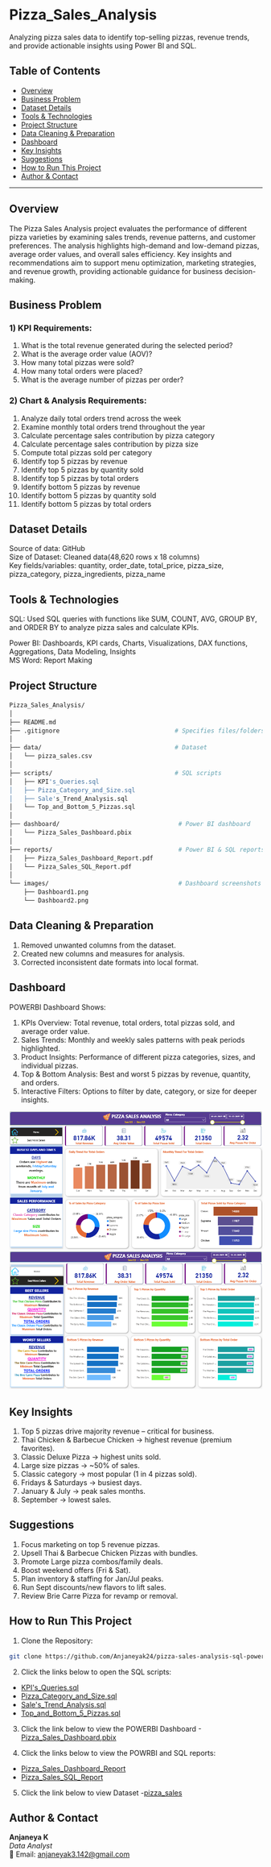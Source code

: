 # Pizza_Sales_Analysis

Analyzing pizza sales data to identify top-selling pizzas, revenue trends, and provide actionable insights using Power BI and SQL.
## Table of Contents
- [Overview](#overview)
- [Business Problem](#business-problem)
- [Dataset Details](#dataset-details)
- [Tools & Technologies](#tools--technologies)
- [Project Structure](#project-structure)
- [Data Cleaning & Preparation](#data-cleaning--preparation)
- [Dashboard](#dashboard)
- [Key Insights](#key-insights)
- [Suggestions](#final-recommendations)
- [How to Run This Project](#how-to-run-this-project)
- [Author & Contact](#author--contact)


---

## Overview
The Pizza Sales Analysis project evaluates the performance of different pizza varieties by examining sales 
trends, revenue patterns, and customer preferences. The analysis highlights high-demand and low-demand 
pizzas, average order values, and overall sales efficiency. Key insights and recommendations aim to 
support menu optimization, marketing strategies, and revenue growth, providing actionable guidance for 
business decision-making.

## Business Problem
### 1) KPI Requirements:
1. What is the total revenue generated during the selected period? 
2. What is the average order value (AOV)? 
3. How many total pizzas were sold? 
4. How many total orders were placed? 
5. What is the average number of pizzas per order? 

### 2) Chart & Analysis Requirements: 
1. Analyze daily total orders trend across the week 
2. Examine monthly total orders trend throughout the year 
3. Calculate percentage sales contribution by pizza category 
4. Calculate percentage sales contribution by pizza size 
5. Compute total pizzas sold per category 
6. Identify top 5 pizzas by revenue 
7. Identify top 5 pizzas by quantity sold 
8. Identify top 5 pizzas by total orders 
9. Identify bottom 5 pizzas by revenue 
10. Identify bottom 5 pizzas by quantity sold 
11. Identify bottom 5 pizzas by total orders

## Dataset Details
Source of data: GitHub                                                                                                                                                       
Size of Dataset: Cleaned data(48,620 rows x 18 columns)                                                                                                                                        
Key fields/variables: quantity, order_date,
total_price, pizza_size, pizza_category, pizza_ingredients, pizza_name

## Tools & Technologies
SQL: Used SQL queries with functions like SUM, COUNT, AVG, GROUP BY, and ORDER BY to analyze pizza sales and calculate KPIs.

Power BI: Dashboards, KPI cards, Charts, Visualizations, DAX functions, Aggregations, Data Modeling, 
Insights                                                                                                                                                                                      
MS Word: Report Making

## Project Structure


```bash
Pizza_Sales_Analysis/
│
├── README.md               
├── .gitignore                                # Specifies files/folders to ignore in Git
│
├── data/                                     # Dataset
│   └── pizza_sales.csv
│
├── scripts/                                  # SQL scripts 
│   ├── KPI's_Queries.sql
│   ├── Pizza_Category_and_Size.sql
│   ├── Sale's_Trend_Analysis.sql
│   └── Top_and_Bottom_5_Pizzas.sql
│
├── dashboard/                                 # Power BI dashboard
│   └── Pizza_Sales_Dashboard.pbix
│
├── reports/                                   # Power BI & SQL reports
│   ├── Pizza_Sales_Dashboard_Report.pdf
│   └── Pizza_Sales_SQL_Report.pdf
│
└── images/                                    # Dashboard screenshots
    ├── Dashboard1.png
    └── Dashboard2.png


```

## Data Cleaning & Preparation
1. Removed unwanted columns from the dataset.
2. Created new columns and measures for analysis.
3. Corrected inconsistent date formats into local format.

## Dashboard
POWERBI Dashboard Shows:

1. KPIs Overview: Total revenue, total orders, total pizzas sold, and average order value.
2. Sales Trends: Monthly and weekly sales patterns with peak periods highlighted.
3. Product Insights: Performance of different pizza categories, sizes, and individual pizzas.
4. Top & Bottom Analysis: Best and worst 5 pizzas by revenue, quantity, and orders.
5. Interactive Filters: Options to filter by date, category, or size for deeper insights.

![Dashboard1](images/Dashboard1.png)
![Dashboard1](images/Dashboard2.png)

## Key Insights
1. Top 5 pizzas drive majority revenue – critical for business.
2. Thai Chicken & Barbecue Chicken → highest revenue (premium favorites).
3. Classic Deluxe Pizza → highest units sold.
4. Large size pizzas → ~50% of sales.
5. Classic category → most popular (1 in 4 pizzas sold).
6. Fridays & Saturdays → busiest days.
7. January & July → peak sales months.
8. September → lowest sales.

## Suggestions
1. Focus marketing on top 5 revenue pizzas.
2. Upsell Thai & Barbecue Chicken Pizzas with bundles.
3. Promote Large pizza combos/family deals.
4. Boost weekend offers (Fri & Sat).
5. Plan inventory & staffing for Jan/Jul peaks.
6. Run Sept discounts/new flavors to lift sales.
7. Review Brie Carre Pizza for revamp or removal.

## How to Run This Project

1. Clone the Repository:
```bash
git clone https://github.com/Anjaneyak24/pizza-sales-analysis-sql-powerbi.git
```
2. Click the links below to open the SQL scripts:
- [KPI's_Queries.sql](scripts/KPI's_Queries.sql)
- [Pizza_Category_and_Size.sql](scripts/Pizza_Category_and_Size.sql)
- [Sale's_Trend_Analysis.sql](scripts/Sale's_Trend_Analysis.sql)
- [Top_and_Bottom_5_Pizzas.sql](scripts/Top_and_Bottom_5_Pizzas.sql)

3. Click the link below to view the POWERBI Dashboard
 -[Pizza_Sales_Dashboard.pbix](dashboard/Pizza_Sales_Dashboard.pbix)

4. Click the links below to view the POWRBI and SQL reports:
- [Pizza_Sales_Dashboard_Report](reports/Pizza_Sales_Dashboard_Report.pdf)  
- [Pizza_Sales_SQL_Report](reports/Pizza_Sales_SQL_Report.pdf)

5. Click the link below to view Dataset
 -[pizza_sales](data/pizza_sales.csv)

## Author & Contact

**Anjaneya K**  
_Data Analyst_  
📧 Email: anjaneyak3.142@gmail.com
